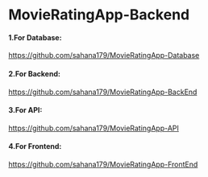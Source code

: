 # MovieRatingApp-Backend

#### 1.For Database: 
https://github.com/sahana179/MovieRatingApp-Database

#### 2.For Backend: 
https://github.com/sahana179/MovieRatingApp-BackEnd

#### 3.For API: 
https://github.com/sahana179/MovieRatingApp-API

#### 4.For Frontend: 
https://github.com/sahana179/MovieRatingApp-FrontEnd
